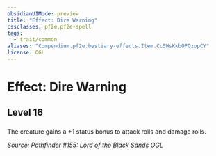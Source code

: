 ```yaml
---
obsidianUIMode: preview
title: "Effect: Dire Warning"
cssclasses: pf2e,pf2e-spell
tags:
  - trait/common
aliases: "Compendium.pf2e.bestiary-effects.Item.Cc5WsKkbOPOzopCY"
license: OGL
---
```

# Effect: Dire Warning
## Level 16
### 






The creature gains a +1 status bonus to attack rolls and damage rolls.

*Source: Pathfinder #155: Lord of the Black Sands*
*OGL*